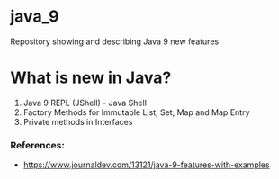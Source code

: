 # java_9
Repository showing and describing Java 9 new features

# What is new in Java?

1. Java 9 REPL (JShell) - Java Shell
2. Factory Methods for Immutable List, Set, Map and Map.Entry
3. Private methods in Interfaces


### References:
- https://www.journaldev.com/13121/java-9-features-with-examples

